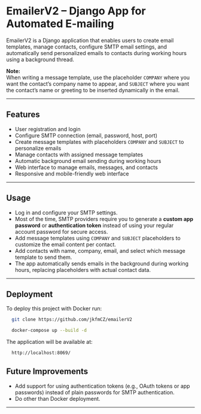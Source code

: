 # EmailerV2 – Django App for Automated E-mailing

EmailerV2 is a Django application that enables users to create email templates, manage contacts, configure SMTP email settings, and automatically send personalized emails to contacts during working hours using a background thread.

**Note:**  
When writing a message template, use the placeholder `COMPANY` where you want the contact’s company name to appear, and `SUBJECT` where you want the contact’s name or greeting to be inserted dynamically in the email.

---

## Features

- User registration and login  
- Configure SMTP connection (email, password, host, port)  
- Create message templates with placeholders `COMPANY` and `SUBJECT` to personalize emails  
- Manage contacts with assigned message templates  
- Automatic background email sending during working hours  
- Web interface to manage emails, messages, and contacts  
- Responsive and mobile-friendly web interface  

---

## Usage

- Log in and configure your SMTP settings.  
- Most of the time, SMTP providers require you to generate a **custom app password** or **authentication token** instead of using your regular account password for secure access.
- Add message templates using `COMPANY` and `SUBJECT` placeholders to customize the email content per contact.  
- Add contacts with name, company, email, and select which message template to send them.  
- The app automatically sends emails in the background during working hours, replacing placeholders with actual contact data.  

---


## Deployment

To deploy this project with Docker run:

```bash
  git clone https://github.com/jkfmCZ/emailerV2
```
```bash
  docker-compose up --build -d
```
The application will be available at:
```bash
  http://localhost:8069/
```



## Future Improvements

- Add support for using authentication tokens (e.g., OAuth tokens or app passwords) instead of plain passwords for SMTP authentication.  
- Do other than Docker deployment.
---
